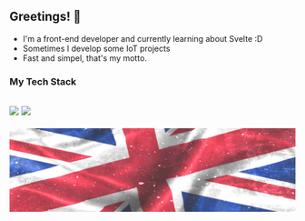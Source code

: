 ## Greetings! 👋
- I'm a front-end developer and currently learning about Svelte :D
- Sometimes I develop some IoT projects
- Fast and simpel, that's my motto.

### My Tech Stack
<img src="https://img.shields.io/badge/shadcn%2Fui-000000?style=for-the-badge&logo=shadcnui&logoColor=whit"> <img src="https://img.shields.io/badge/SvelteKit-FF3E00?style=for-the-badge&logo=Svelte&logoColor=white">
-
![union-jack](img/union-jack.jpg)
